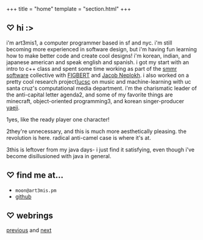 +++
title = "home"
template = "section.html"
+++

## ♡ hi :>

i'm art3mis<span class="super">1</span>, a computer programmer based in
sf and nyc. i'm still becoming more experienced in software design, but
i'm having fun learning how to make better code and create cool designs!
i'm korean, indian, and japanese american and speak english and spanish.
i got my start with an intro to c++ class and spent some time working as
part of the [smmr software][smmr] collective with [FIGBERT][figb] and
[Jacob Neplokh][jnep]. i also worked on a
pretty cool research project][ucsc] on music and machine-learning with
uc santa cruz's computational media department. i'm the charismatic
leader of the anti-capital letter agenda<span class="super">2</span>,
and some of my favorite things are minecraft,
object-oriented programming<span class="super">3</span>, and korean
singer-producer [yaeji][yeji].

<span class="super">1</span>yes, like the ready player one character!

<span class="super">2</span>they're unnecessary, and this is much more
aesthetically pleasing. the revolution is here. radical anti-camel case
is where it's at. 

<span class="super">3</span>this is leftover from my java days- i just
find it satisfying, even though i've become disillusioned with java in
general.

## ♡ find me at...

- `moon@art3mis.pm` 
- [github][gthb]

## ♡ webrings

[previous][prev] and [next][nxtt]

[smmr]: https://smmr.software
[gthb]: https://github.com/art3misxmoon
[figb]: https://figbert.com/
[jnep]: https://jacobneplokh.com/
[yeji]: https://yaeji.com/
[prev]: https://hotlinewebring.club/art3mis/previous
[nxtt]: https://hotlinewebring.club/art3mis/next
[ucsc]: https://github.com/art3misxmoon/rap-pop-wfc